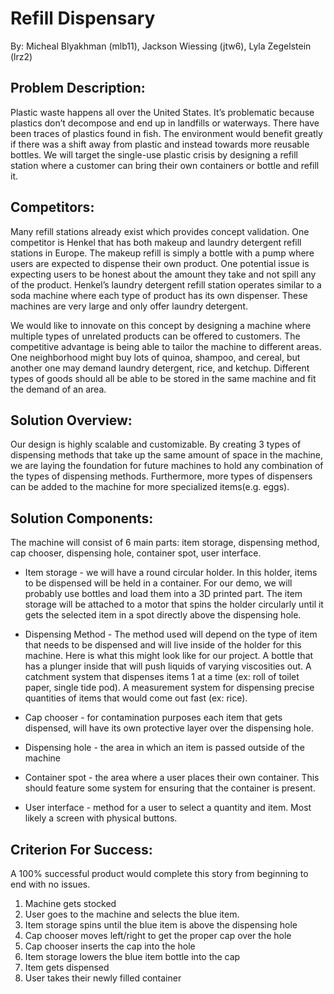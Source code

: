 # Refill Dispensary

By: Micheal Blyakhman (mlb11), Jackson Wiessing (jtw6), Lyla Zegelstein (lrz2)

## Problem Description:
Plastic waste happens all over the United States. It’s problematic because plastics don’t decompose and end up in landfills or waterways. There have been traces of plastics found in fish. The environment would benefit greatly if there was a shift away from plastic and instead towards more reusable bottles. We will target the single-use plastic crisis by designing a refill station where a customer can bring their own containers or bottle and refill it. 

## Competitors:
Many refill stations already exist which provides concept validation. One competitor is Henkel that has both makeup and laundry detergent refill stations in Europe. The makeup refill is simply a bottle with a pump where users are expected to dispense their own product. One potential issue is expecting users to be honest about the amount they take and not spill any of the product. Henkel’s laundry detergent refill station operates similar to a soda machine where each type of product has its own dispenser. These machines are very large and only offer laundry detergent.

We would like to innovate on this concept by designing a machine where multiple types of unrelated products can be offered to customers. The competitive advantage is being able to tailor the machine to different areas. One neighborhood might buy lots of quinoa, shampoo, and cereal, but another one may demand laundry detergent, rice, and ketchup. Different types of goods should all be able to be stored in the same machine and fit the demand of an area. 

## Solution Overview: 
Our design is highly scalable and customizable. By creating 3 types of dispensing methods that take up the same amount of space in the machine, we are laying the foundation for future machines to hold any combination of the types of dispensing methods. Furthermore, more types of dispensers can be added to the machine for more specialized items(e.g. eggs).

## Solution Components: 
The machine will consist of 6 main parts: item storage, dispensing method, cap chooser, dispensing hole, container spot, user interface. 

-  Item storage - we will have a round circular holder. In this holder, items to be dispensed will be held in a container. For our demo, we will probably use bottles and load them into a 3D printed part. The item storage will be attached to a motor that spins the holder circularly until it gets the selected item in a spot directly above the dispensing hole. 

- Dispensing Method - The method used will depend on the type of item that needs to be dispensed and will live inside of the holder for this machine. Here is what this might look like for our project. 
A bottle that has a plunger inside that will push liquids of varying viscosities out. 
A catchment system that dispenses items 1 at a time (ex: roll of toilet paper, single tide pod). 
A measurement system for dispensing precise quantities of items that would come out fast (ex: rice). 

-  Cap chooser - for contamination purposes each item that gets dispensed, will have its own protective layer over the dispensing hole. 

- Dispensing hole - the area in which an item is passed outside of the machine

- Container spot - the area where a user places their own container. This should feature some system for ensuring that the container is present.

- User interface - method for a user to select a quantity and item. Most likely a screen with physical buttons.

## Criterion For Success: 
A 100% successful product would complete this story from beginning to end with no issues.

1. Machine gets stocked  
2. User goes to the machine and selects the blue item. 
3. Item storage spins until the blue item is above the dispensing hole 
4. Cap chooser moves left/right to get the proper cap over the hole 
5. Cap chooser inserts the cap into the hole
6. Item storage lowers the blue item bottle into the cap
7. Item gets dispensed 
8. User takes their newly filled container
